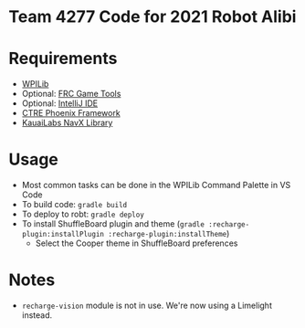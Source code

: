 # Team 4277 Code for 2021 Robot Alibi

# Requirements
- [WPILib](https://github.com/wpilibsuite/allwpilib/releases)
- Optional: [FRC Game Tools](https://docs.wpilib.org/en/stable/docs/zero-to-robot/step-2/frc-game-tools.html)
- Optional: [IntelliJ IDE](https://www.jetbrains.com/idea/download/) 
- [CTRE Phoenix Framework](https://github.com/CrossTheRoadElec/Phoenix-Releases/releases)
- [KauaiLabs NavX Library](https://pdocs.kauailabs.com/navx-mxp/software/roborio-libraries/java/)
    
# Usage
- Most common tasks can be done in the WPILib Command Palette in VS Code
- To build code: `gradle build`
- To deploy to robt: `gradle deploy`
- To install ShuffleBoard plugin and theme (`gradle :recharge-plugin:installPlugin :recharge-plugin:installTheme`)
  - Select the Cooper theme in ShuffleBoard preferences
  
# Notes
- `recharge-vision` module is not in use. We're now using a Limelight instead.